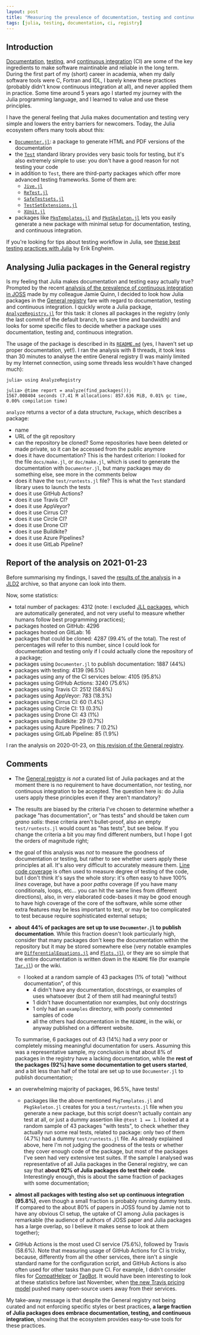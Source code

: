 ```yaml
---
layout: post
title: "Measuring the prevalence of documentation, testing and continuous integration in Julia packages"
tags: [julia, testing, documentation, ci, registry]
---
```


## Introduction

[Documentation](https://en.wikipedia.org/wiki/Software_documentation),
[testing](https://en.wikipedia.org/wiki/Software_testing), and [continuous
integration](https://en.wikipedia.org/wiki/Continuous_integration) (CI) are some
of the key ingredients to make software maintinable and reliable in the long
term.  During the first part of my (short) career in academia, when my daily
software tools were C, Fortran and IDL, I barely knew these practices (probably
didn't know continuous integration at all), and never applied them in practice.
Some time around 5 years ago I started my journey with the Julia programming
language, and I learned to value and use these principles.

I have the general feeling that Julia makes documentation and testing very
simple and lowers the entry barriers for newcomers.  Today, the Julia ecosystem
offers many tools about this:

* [`Documenter.jl`](https://github.com/JuliaDocs/Documenter.jl): a package to
  generate HTML and PDF versions of the documentation
* the [`Test`](https://docs.julialang.org/en/v1/stdlib/Test/) standard library
  provides very basic tools for testing, but it's also extremely simple to use:
  you don't have a good reason for not testing your code
* in addition to `Test`, there are third-party packages which offer more
  advanced testing frameworks.  Some of them are:
  * [`Jive.jl`](https://github.com/wookay/Jive.jl)
  * [`ReTest.jl`](https://github.com/JuliaTesting/ReTest.jl)
  * [`SafeTestsets.jl`](https://github.com/YingboMa/SafeTestsets.jl)
  * [`TestSetExtensions.jl`](https://github.com/ssfrr/TestSetExtensions.jl)
  * [`XUnit.jl`](https://github.com/RelationalAI-oss/XUnit.jl)
* packages like [`PkgTemplates.jl`](https://github.com/invenia/PkgTemplates.jl)
  and [`PkgSkeleton.jl`](https://github.com/tpapp/PkgSkeleton.jl) lets you
  easily generate a new package with minimal setup for documentation, testing,
  and continuous integration.

If you're looking for tips about testing workflow in Julia, see [these best
testing practices with
Julia](https://erik-engheim.medium.com/julia-v1-5-testing-best-practices-3ca8780e6336)
by Erik Engheim.

## Analysing Julia packages in the General registry

Is my feeling that Julia makes documentation and testing easy actually true?
Prompted by the recent [analysis of the prevalence of continuous integration in
JOSS](http://blog.jamiejquinn.com/analysing-ci-in-joss) made by my colleague
Jamie Quinn, I decided to look how Julia packages in the [General
registry](https://github.com/JuliaRegistries/General) fare with regard to
documentation, testing and continuous integration.  I quickly wrote a Julia
package, [`AnalyzeRegistry.jl`](https://github.com/giordano/AnalyzeRegistry.jl)
for this task: it clones all packages in the registry (only the last commit of
the default branch, to save time and bandwidth) and looks for some specific
files to decide whether a package uses documentation, testing and, continuous
integration.

The usage of the package is described in its
[`README.md`](https://github.com/giordano/AnalyzeRegistry.jl/blob/fe93b158f551cdb5849b48c03a8a656959749ed0/README.md)
(yes, I haven't set up proper documentation, yet!).  I ran the analysis with 8
threads, it took less than 30 minutes to analyse the entire General registry (I
was mainly limited by my Internet connection, using some threads less wouldn't
have changed much):
```
julia> using AnalyzeRegistry

julia> @time report = analyze(find_packages());
1567.008404 seconds (7.41 M allocations: 857.636 MiB, 0.01% gc time, 0.00% compilation time)
```

`analyze` returns a vector of a data structure, `Package`, which describes a
package:

* name
* URL of the git repository
* can the repository be cloned?  Some repositories have been deleted or made
  private, so it can be accessed from the public anymore
* does it have documentation?  This is the hardest criterion: I looked for the
  file `docs/make.jl`, or `doc/make.jl`, which is used to generate the
  documentation with `Documenter.jl`, but many packages may do something else,
  see more in the comments below
* does it have the `test/runtests.jl` file?  This is what the `Test` standard
  library uses to launch the tests
* does it use GitHub Actions?
* does it use Travis CI?
* does it use AppVeyor?
* does it use Cirrus CI?
* does it use Circle CI?
* does it use Drone CI?
* does it use Buildkite?
* does it use Azure Pipelines?
* does it use GitLab Pipeline?

## Report of the analysis on 2021-01-23

Before summarising my findings, I saved the [results of the
analysis](https://github.com/giordano/AnalyzeRegistry.jl/releases/download/report-2021-01-23/report-2021-01-23.jld2)
in a [JLD2](https://github.com/JuliaIO/JLD2.jl) archive, so that anyone can look
into them.

Now, some statistics:

* total number of packages: 4312 (note: I excluded [JLL
  packages](https://docs.binarybuilder.org/stable/jll/), which are automatically
  generated, and not very useful to measure whether humans follow best
  programming practices);
* packages hosted on GitHub: 4296
* packages hosted on GitLab: 16
* packages that could be cloned: 4287 (99.4% of the total).  The rest of
  percentages will refer to this number, since I could look for documentation
  and testing only if I could actually clone the repository of a package;
* packages using `Documenter.jl` to publish documentation: 1887 (44%)
* packages with testing: 4139 (96.5%)
* packages using any of the CI services below: 4105 (95.8%)
* packages using GitHub Actions: 3240 (75.6%)
* packages using Travis CI: 2512 (58.6%)
* packages using AppVeyor: 783 (18.3%)
* packages using Cirrus CI: 60 (1.4%)
* packages using Circle CI: 13 (0.3%)
* packages using Drone CI: 43 (1%)
* packages using Buildkite: 29 (0.7%)
* packages using Azure Pipelines: 7 (0.2%)
* packages using GitLab Pipeline: 85 (1.9%)

I ran the analysis on 2020-01-23, on [this revision of the General
registry](https://github.com/JuliaRegistries/General/commit/824e39a809b2932f029866f5169930c0306c70fc).

## Comments

* The [General registry](https://github.com/JuliaRegistries/General) _is not_ a
  curated list of Julia packages and at the moment there is no requirement to
  have documentation, nor testing, nor continuous integration to be accepted.
  The question here is: do Julia users apply these principles even if they
  aren't mandatory?
* The results are biased by the criteria I've chosen to determine whether a
  package "has documentation", or "has tests" and should be taken _cum grano
  salis_: these criteria aren't bullet-proof, also an empty `test/runtests.jl`
  would count as "has tests", but see below.  If you change the criteria a bit
  you may find different numbers, but I hope I got the orders of magnitude
  right;
* the goal of this analysis was _not_ to measure the goodness of documentation
  or testing, but rather to see whether users apply these principles at all.
  It's also very difficult to accurately measure them.  [Line code
  coverage](https://en.wikipedia.org/wiki/Code_coverage) is often used to
  measure degree of testing of the code, but I don't think it's says the whole
  story: it's often easy to have 100% _lines_ coverage, but have a poor _paths_
  coverage (if you have many conditionals, loops, etc... you can hit the same
  lines from different directions), also, in very elaborated code-bases it may
  be good enough to have high coverage of the core of the software, while some
  other extra features may be less important to test, or may be too complicated
  to test because require sophisticated external setups;
* **about 44% of packages are set up to use `Documenter.jl` to publish
  documentation**.  While this fraction doesn't look particularly high, consider
  that many packages don't keep the documentation within the repository but it
  may be stored somewhere else (very notable examples are
  [`DifferentialEquations.jl`](https://github.com/SciML/DifferentialEquations.jl)
  and [`Plots.jl`](https://github.com/JuliaPlots/Plots.jl)), or they are so
  simple that the entire documentation is written down in the `README` file (for
  example [`Tar.jl`](https://github.com/JuliaIO/Tar.jl)) or the wiki.
  * I looked at a random sample of 43 packages (1% of total) "without
	documentation", of this
	* 4 didn't have any documentation, docstrings, or examples of uses
      whatsoever (but 2 of them still had meaningful tests!)
	* 1 didn't have documentation nor examples, but only docstrings
	* 1 only had an `examples` directory, with poorly commented samples of code
	* all the others had documentation in the `README`, in the wiki, or anyway
      published on a different website.

  To summarise, 6 packages out of 43 (14%) had a _very_ poor or completely
  missing meaningful documentation for users.  Assuming this was a
  representative sample, my conclusion is that about 8% of packages in the
  registry have a lacking documentation, while the **rest of the packages (92%)
  have some documentation to get users started**, and a bit less than half of
  the total are set up to use `Documenter.jl` to publish documentation;
* an overwhelming majority of packages, 96.5%, have tests!
  * packages like the above mentioned `PkgTemplates.jl` and `PkgSkeleton.jl`
	creates for you a `test/runtests.jl` file when you generate a new package,
	but this script doesn't actually contain any test at all, or just a dummy
	assertion like `@test 1 == 1`.  I looked at a random sample of 43 packages
	"with tests", to check whether they actually run some real tests, related to
	package: only two of them (4.7%) had a dummy `test/runtests.jl` file.  As
	already explained above, here I'm not judging the goodness of the tests or
	whether they cover enough code of the package, but most of the packages I've
	seen had very extensive test suites.  If the sample I analysed was
	representative of all Julia packages in the General registry, we can say
	that **about 92% of Julia packages do test their code**.  Interestingly
	enough, this is about the same fraction of packages with some documentation;
* **almost all packages with testing also set up continuous integration
  (95.8%)**, even though a small fraction is probably running dummy tests.  If
  compared to the about 80% of papers in JOSS found by Jamie not to have any
  obvious CI setup, the uptake of CI among Julia packages is remarkable (the
  audience of authors of JOSS paper and Julia packages has a large overlap, so I
  believe it makes sense to look at them together);
* GitHub Actions is the most used CI service (75.6%), followed by Travis
  (58.6%).  Note that measuring usage of GitHub Actions for CI is tricky,
  because, differently from all the other services, there isn't a single
  standard name for the configuration script, and GitHub Actions is also often
  used for other tasks than pure CI.  For example, I didn't consider files for
  [CompatHelper](https://github.com/JuliaRegistries/CompatHelper.jl/) or
  [TagBot](https://github.com/JuliaRegistries/TagBot).  It would have been
  interesting to look at these statistics before last November, when [the new
  Travis pricing
  model](https://blog.travis-ci.com/2020-11-02-travis-ci-new-billing) pushed
  many open-source users away from their services.

My take-away message is that despite the General registry not being curated and
not enforcing specific styles or best practices, **a large fraction of Julia
packages does embrace documentation, testing, and continuous integration**,
showing that the ecosystem provides easy-to-use tools for these practices.

<!-- Local Variables: -->
<!-- ispell-local-dictionary: "british" -->
<!-- End: -->
